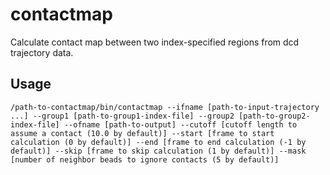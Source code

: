 # contactmap
Calculate contact map between two index-specified regions from dcd trajectory data.
## Usage
```
/path-to-contactmap/bin/contactmap --ifname [path-to-input-trajectory ...] --group1 [path-to-group1-index-file] --group2 [path-to-group2-index-file] --ofname [path-to-output] --cutoff [cutoff length to assume a contact (10.0 by default)] --start [frame to start calculation (0 by default)] --end [frame to end calculation (-1 by default)] --skip [frame to skip calculation (1 by default)] --mask [number of neighbor beads to ignore contacts (5 by default)]
```
